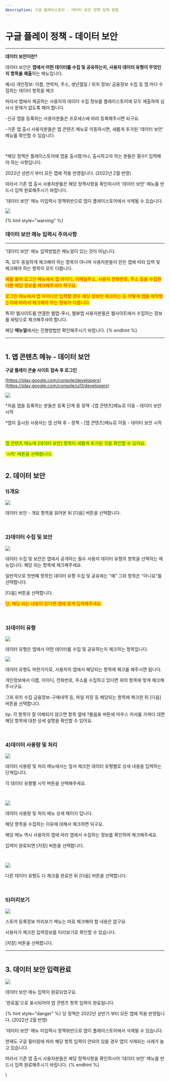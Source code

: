 ```yaml
---
description: 구글 플레이스토어 - 데이터 보안 정책 입력 방법
---
```


# 구글 플레이 정책 - 데이터 보안

****

**데이터 보안이란?**

​데이터 보안은 **앱에서 어떤 데이터를 수집 및 공유하는지, 사용자 데이터 유형이 무엇인지 항목을 제출**하는 메뉴입니다.

예시) 개인정보: 이름, 연락처, 주소, 생년월일 / 위치 정보/ 금융정보 수집 등 앱 마다 수집하는 데이터 항목을 체크

따라서 앱에서 제공하는 사용자의 데이터 수집 정보를 플레이스토어에 모두 제출하여 심사시 문제가 없도록 해야 합니다.

\-신규 앱을 등록하는 사용자분들은 프로세스에 따라 등록해주시면 되구요.

\-기존 앱 출시 사용자분들은 앱 콘텐츠 메뉴로 이동하시면, 새롭게 추가된 '데이터 보안' 메뉴를 확인할 수 있습니다.

​

\*해당 정책은 플레이스토어에 앱을 출시했거나, 출시하고자 하는 분들은 필수!! 입력해야 하는 사항입니다.

2022년 상반기 부터 모든 앱에 적용 반영됩니다. (2022년 2월 반영)

따라서 기존 앱 출시 사용자분들은 해당 정책사항을 확인하시어 '데이터 보안' 메뉴를 반드시 입력 완료해주시기 바랍니다.

'데이터 보안' 메뉴 미입력시 정책위반으로 앱이 플레이스토어에서 삭제될 수 있습니다.

![](../../.gitbook/assets/수평성.PNG)

{% hint style="warning" %}
### **데이터 보안 메뉴 입력시 주의사항**

****

'데이터 보안' 메뉴 입력방법은 매뉴얼이 있는 것이 아닙니다.

즉, 모두 동일하게 체크해야 하는 항목이 아니며 사용자분들이 만든 앱에 따라 입력 및 체크해야 하는 항목이 모두 다릅니다.

<mark style="color:red;">예를 들어 로그인 메뉴에서 앱 아이디, 이메일주소, 사용자 전화번호, 주소 등을 수집한다면 해당 정보를 체크해주셔야 하구요.</mark>

<mark style="color:red;">로그인 메뉴에서 앱 아이디만 입력할 경우 해당 정보만 체크하는 등 어떻게 앱을 제작했는지에 따라서 체크해야 하는 정보가 다릅니다.</mark>

특히! 웹사이트를 연결한 웹앱-푸시, 웹뷰앱 사용자분들은 웹사이트에서 수집하는 정보를 바탕으로 체크해주셔야 합니다.

해당 **매뉴얼**에서는 진행방법만 확인해주시기 바랍니다.
{% endhint %}

****

<figure><img src="../../.gitbook/assets/구분선 (1).PNG" alt=""><figcaption></figcaption></figure>

## **1. 앱 콘텐츠 메뉴 - 데이터 보안**

**​구글 플레이 콘솔 사이트 접속 후 로그인**

[https://play.google.com/console/developers](https://play.google.com/console/u/0/developers)

![](../../.gitbook/assets/구글정책1.png)

\*처음 앱을 등록하는 분들은 등록 단계 중 정책 -\[앱 콘텐츠]메뉴로 이동 - 데이터 보안 시작

\*앱이 출시된 사용자는 앱 선택 후 - 정책 - \[앱 콘텐츠]메뉴로 이동 - 데이터 보안 시작

​

<mark style="color:green;">앱 콘텐츠 메뉴에 \[데이터 보안] 항목이 새롭게 추가된 것을 확인할 수 있어요.</mark>

<mark style="color:green;">'시작' 버튼을 선택합니다.</mark>

<figure><img src="../../.gitbook/assets/구분선 (1).PNG" alt=""><figcaption></figcaption></figure>

## **2. 데이터 보안**

### **1)개요**

![](../../.gitbook/assets/구글정책2.png)

데이터 보안 - 개요 항목을 읽어본 뒤 \[다음] 버튼을 선택합니다.

**​**

### **2)데이터 수집 및 보안**

![](../../.gitbook/assets/구글정책3.png)

데이터 수집 및 보안은 앱에서 공개하는 필수 사용자 데이터 유형의 항목을 선택하는 메뉴입니다. 해당 되는 항목에 체크해주세요.

일반적으로 첫번째 항목인 데이터 유형 수집 및 공유에는 "예" 그외 항목은 "아니요"를 선택합니다.

\[다음] 버튼을 선택합니다.

<mark style="color:red;">단, 해당 되는 내용이 있다면 앱에 맞게 입력해주세요.</mark>

**​**

### **3)데이터 유형**

![](../../.gitbook/assets/구글정책4.png)

데이터 유형은 앱에서 어떤 데이터를 수집 및 공유하는지 체크하는 항목입니다.



![](../../.gitbook/assets/구글정책5.png)

데이터 유형도 마찬가지로, 사용자의 앱에서 해당되는 항목에 체크를 해주시면 됩니다.

개인정보에서 이름, 아이디, 전화번호, 주소를 수집하고 있다면 위의 항목에 맞게 체크해주시구요.

그외 위치 수집 금융정보-구매내역 등, 파일 저장 등 해당되는 항목에 체크한 뒤 \[다음] 버튼을 선택합니다.

tip. 각 항목이 잘 이해되지 않으면 항목 옆에 ?물음표 버튼에 마우스 커서를 가져다 대면 해당 항목에 대한 상세 설명을 확인할 수 있어요.

**​**

### **4)데이터 사용량 및 처리**

![](../../.gitbook/assets/구글정책6.png)

데이터 사용량 및 처리 메뉴에서는 앞서 체크한 데이터 유형별로 상세 내용을 입력하는 단계입니다.

각 데이터 유형별 시작 버튼을 선택해주세요.

​

![](../../.gitbook/assets/구글정책7-\(1\).png)

데이터 사용량 및 처리 메뉴 상세 페이지 입니다.

해당 항목을 수집하는 이유에 대해서 체크하면 되구요.

해당 메뉴 역시 사용자의 앱에 따라 앱에서 수집하는 정보를 확인하여 체크해주세요.

입력이 완료되면 \[저장] 버튼을 선택합니다.

​

![](../../.gitbook/assets/구글정책8.png)

다른 데이터 유형도 다 체크를 완료한 뒤 \[다음] 버튼을 선택합니다.

**​**

### **5)미리보기**

![](../../.gitbook/assets/구글정책9.png)

스토어 등록정보 미리보기 메뉴는 따로 체크해야 할 내용은 없구요.

사용자가 체크한 입력정보를 미리보기로 확인할 수 있습니다.

\[저장] 버튼을 선택합니다.

***

<figure><img src="../../.gitbook/assets/구분선 (1).PNG" alt=""><figcaption></figcaption></figure>

## **3. 데이터 보안 입력완료**

![](<../../.gitbook/assets/구글정책10 (1).png>)

데이터 보안 메뉴 입력이 완료되었구요.

'완료됨'으로 표시되어야 앱 콘텐츠 항목 입력이 완료됩니다.

{% hint style="danger" %}
당 정책은 2022년 상반기 부터 모든 앱에 적용 반영됩니다. (2022년 2월 반영)

'데이터 보안' 메뉴 미입력시 정책위반으로 앱이 플레이스토어에서 삭제될 수 있습니다.

현재도 구글 필터링에 따라 해당 항목 입력이 안되어 있을 경우 앱이 삭제되는 사례가 늘고 있습니다.

따라서 기존 앱 출시 사용자분들은 해당 정책사항을 확인하시어 '데이터 보안' 메뉴를 반드시 입력 완료해주시기 바랍니다.
{% endhint %}

\
